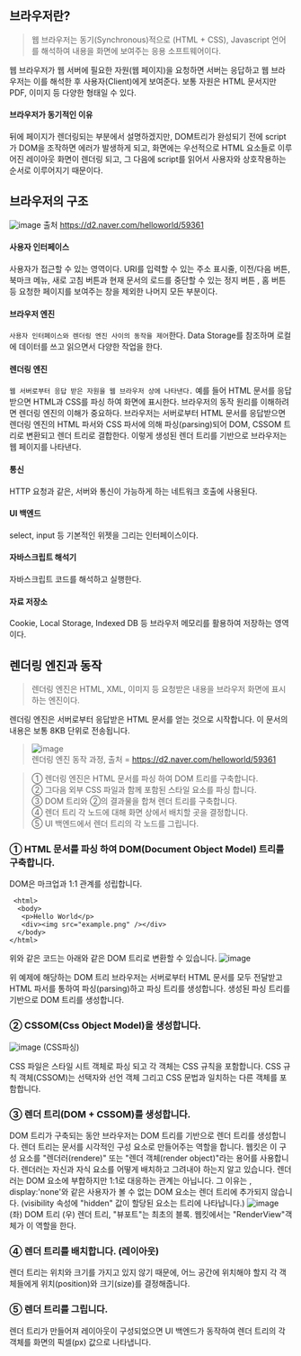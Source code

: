 ## 브라우저란?
> 웹 브라우저는 동기(Synchronous)적으로 (HTML + CSS), Javascript 언어를 해석하여 내용을 화면에 보여주는 응용 소프트웨어이다.
> 
웹 브라우저가 웹 서버에 필요한 자원(웹 페이지)을 요청하면 서버는 응답하고 웹 브라우저는 이를 해석한 후 사용자(Client)에게 보여준다. 보통 자원은 HTML 문서지만 PDF, 이미지 등 다양한 형태일 수 있다.

#### 브라우저가 동기적인 이유
뒤에 페이지가 렌더링되는 부분에서 설명하겠지만, DOM트리가 완성되기 전에 script가 DOM을 조작하면 에러가 발생하게 되고, 화면에는 우선적으로 HTML 요소들로 이루어진 레이아웃 화면이 렌더링 되고, 그 다음에 script를 읽어서 사용자와 상호작용하는 순서로 이루어지기 때문이다.



## 브라우저의 구조
![image](https://user-images.githubusercontent.com/90598408/160516435-49f6277f-1ad4-45c2-ad61-5fd19e012057.png)
출처 https://d2.naver.com/helloworld/59361

#### 사용자 인터페이스  
사용자가 접근할 수 있는 영역이다. URI를 입력할 수 있는 주소 표시줄, 이전/다음 버튼, 북마크 메뉴, 새로 고침 버튼과 현재 문서의 로드를 중단할 수 있는 정지 버튼 , 홈 버튼 등 요청한 페이지를 보여주는 창을 제외한 나머지 모든 부분이다.
#### 브라우저 엔진 
`사용자 인터페이스와 렌더링 엔진 사이의 동작을 제어`한다. Data Storage를 참조하며 로컬에 데이터를 쓰고 읽으면서 다양한 작업을 한다. 
#### 렌더링 엔진 
`웹 서버로부터 응답 받은 자원을 웹 브라우저 상에 나타낸다.` 예를 들어 HTML 문서를 응답받으면 HTML과 CSS를 파싱 하여 화면에 표시한다. 브라우저의 동작 원리를 이해하려면 렌더링 엔진의 이해가 중요하다. 
브라우저는 서버로부터 HTML 문서를 응답받으면 렌더링 엔진의 HTML 파서와 CSS 파서에 의해 파싱(parsing)되어 DOM, CSSOM 트리로 변환되고 렌더 트리로 결합한다. 이렇게 생성된 렌더 트리를 기반으로 브라우저는 웹 페이지를 나타낸다. 
#### 통신
HTTP 요청과 같은, 서버와 통신이 가능하게 하는 네트워크 호출에 사용된다. 
#### UI 백엔드 
select, input 등 기본적인 위젯을 그리는 인터페이스이다.
#### 자바스크립트 해석기
자바스크립트 코드를 해석하고 실행한다. 
#### 자료 저장소
Cookie, Local Storage, Indexed DB 등 브라우저 메모리를 활용하여 저장하는 영역이다.

## 렌더링 엔진과 동작
>렌더링 엔진은 HTML, XML, 이미지 등 요청받은 내용을 브라우저 화면에 표시하는 엔진이다.  

렌더링 엔진은 서버로부터 응답받은 HTML 문서를 얻는 것으로 시작합니다. 이 문서의 내용은 보통 8KB 단위로 전송됩니다.
>![image](https://user-images.githubusercontent.com/90598408/160517710-41c2f065-b1a4-42f5-b908-7fb49ce0b405.png)  
렌더링 엔진 동작 과정, 출처 = https://d2.naver.com/helloworld/59361

>① 렌더링 엔진은 HTML 문서를 파싱 하여 DOM 트리를 구축합니다.  
② 그다음 외부 CSS 파일과 함께 포함된  스타일 요소를 파싱 합니다.  
③ DOM 트리와 ②의 결과물을 합쳐 렌더 트리를 구축합니다.   
④ 렌더 트리 각 노드에 대해 화면 상에서 배치할 곳을 결정합니다.  
⑤ UI 백엔드에서 렌더 트리의 각 노드를 그립니다.  

### ① HTML 문서를 파싱 하여 DOM(Document Object Model) 트리를 구축합니다.  

DOM은 마크업과 1:1 관계를 성립합니다. 
```
 <html>
  <body>
   <p>Hello World</p>
   <div><img src="example.png" /></div>
  </body>
</html>
```

 위와 같은 코드는 아래와 같은 DOM 트리로 변환할 수 있습니다. 
 ![image](https://user-images.githubusercontent.com/90598408/160519261-2655387f-919e-4ec6-af70-cfdfaa622a46.png)


위 예제에 해당하는 DOM 트리
 브라우저는 서버로부터 HTML 문서를 모두 전달받고 HTML 파서를 통하여 파싱(parsing)하고 파싱 트리를 생성합니다. 생성된 파싱 트리를 기반으로 DOM 트리를 생성합니다.

 

 

### ② CSSOM(Css Object Model)을 생성합니다.  
![image](https://user-images.githubusercontent.com/90598408/160519308-d766e834-aa83-4064-a013-8e6b1e4f0700.png)
(CSS파싱)

CSS 파일은 스타일 시트 객체로 파싱 되고 각 객체는 CSS 규칙을 포함합니다. CSS 규칙 객체(CSSOM)는 선택자와 선언 객체 그리고 CSS 문법과 일치하는 다른 객체를 포함합니다.

 

 

### ③ 렌더 트리(DOM + CSSOM)를 생성합니다.  
DOM 트리가 구축되는 동안 브라우저는 DOM 트리를 기반으로 렌더 트리를 생성합니다. 렌더 트리는 문서를 시각적인 구성 요소로 만들어주는 역할을 합니다. 
웹킷은 이 구성 요소를 "렌더러(rendere)" 또는 "렌더 객체(render object)"라는 용어를 사용합니다. 렌더러는 자신과 자식 요소를 어떻게 배치하고 그려내야 하는지 알고 있습니다. 
렌더러는 DOM 요소에 부합하지만 1:1로 대응하는 관계는 아닙니다. 그 이유는 <head>, display:'none'와 같은 사용자가 볼 수 없는 DOM 요소는 렌더 트리에 추가되지 않습니다. (visibility 속성에 "hidden" 값이 할당된 요소는 트리에 나타납니다.)
![image](https://user-images.githubusercontent.com/90598408/160519425-12938b75-7dc7-4f70-85bd-31a83fdadf14.png)
(좌) DOM 트리 (우) 렌더 트리, "뷰포트"는 최초의 블록. 웹킷에서는 "RenderView"객체가 이 역할을 한다.  
 
### ④ 렌더 트리를 배치합니다. (레이아웃)
렌더 트리는 위치와 크기를 가지고 있지 않기 때문에, 어느 공간에 위치해야 할지 각 객체들에게 위치(position)와 크기(size)를 결정해줍니다. 

### ⑤ 렌더 트리를 그립니다. 
렌더 트리가 만들어져 레이아웃이 구성되었으면 UI 백엔드가 동작하여 렌더 트리의 각 객체를 화면의 픽셀(px) 값으로 나타냅니다. 

